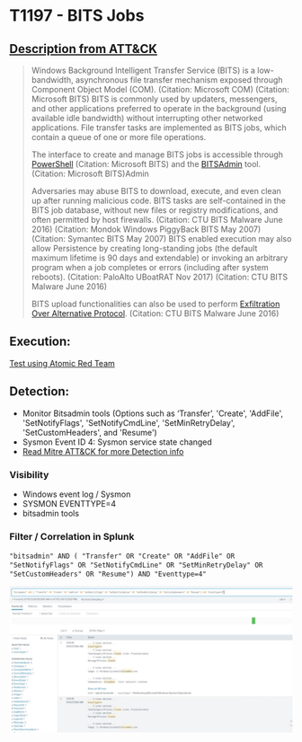 # T1197 - BITS Jobs
## [Description from ATT&CK](https://attack.mitre.org/wiki/Technique/T1197)
<blockquote>Windows Background Intelligent Transfer Service (BITS) is a low-bandwidth, asynchronous file transfer mechanism exposed through Component Object Model (COM). (Citation: Microsoft COM) (Citation: Microsoft BITS) BITS is commonly used by updaters, messengers, and other applications preferred to operate in the background (using available idle bandwidth) without interrupting other networked applications. File transfer tasks are implemented as BITS jobs, which contain a queue of one or more file operations.

The interface to create and manage BITS jobs is accessible through [PowerShell](https://attack.mitre.org/techniques/T1086)  (Citation: Microsoft BITS) and the [BITSAdmin](https://attack.mitre.org/software/S0190) tool. (Citation: Microsoft BITS)Admin

Adversaries may abuse BITS to download, execute, and even clean up after running malicious code. BITS tasks are self-contained in the BITS job database, without new files or registry modifications, and often permitted by host firewalls. (Citation: CTU BITS Malware June 2016) (Citation: Mondok Windows PiggyBack BITS May 2007) (Citation: Symantec BITS May 2007) BITS enabled execution may also allow Persistence by creating long-standing jobs (the default maximum lifetime is 90 days and extendable) or invoking an arbitrary program when a job completes or errors (including after system reboots). (Citation: PaloAlto UBoatRAT Nov 2017) (Citation: CTU BITS Malware June 2016)

BITS upload functionalities can also be used to perform [Exfiltration Over Alternative Protocol](https://attack.mitre.org/techniques/T1048). (Citation: CTU BITS Malware June 2016)</blockquote>

## Execution:
[Test using Atomic Red Team](https://github.com/redcanaryco/atomic-red-team/blob/master/atomics/T1197/T1197.md)

## Detection:
* Monitor Bitsadmin tools (Options such as ‘Transfer’, 'Create', 'AddFile', 'SetNotifyFlags', 'SetNotifyCmdLine', 'SetMinRetryDelay', 'SetCustomHeaders', and 'Resume')
* Sysmon Event ID 4: Sysmon service state changed
* [Read Mitre ATT&CK for more Detection info](https://attack.mitre.org/wiki/Technique/T1197)

### Visibility
* Windows event log / Sysmon
* SYSMON EVENTTYPE=4
* bitsadmin tools

### Filter / Correlation in Splunk

```
"bitsadmin" AND ( "Transfer" OR "Create" OR "AddFile" OR "SetNotifyFlags" OR "SetNotifyCmdLine" OR "SetMinRetryDelay" OR "SetCustomHeaders" OR "Resume") AND "Eventtype=4"
```

![Splunk Detection](https://github.com/avaplex/dpi911/blob/master/images/T1197.JPG)
